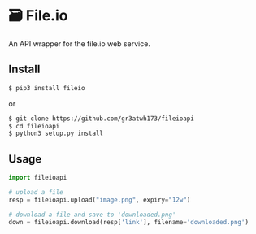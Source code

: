 # 🗃️ File.io
An API wrapper for the file.io web service.

## Install
```bash
$ pip3 install fileio
```

or

```bash
$ git clone https://github.com/gr3atwh173/fileioapi
$ cd fileioapi
$ python3 setup.py install
```

## Usage
```python
import fileioapi

# upload a file
resp = fileioapi.upload("image.png", expiry="12w")

# download a file and save to 'downloaded.png'
down = fileioapi.download(resp['link'], filename='downloaded.png')

```
